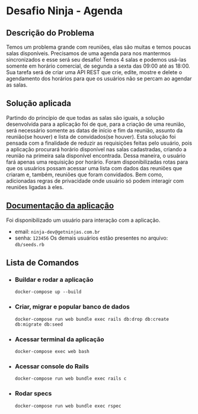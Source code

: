 # Desafio Ninja - Agenda

## Descrição do Problema
Temos um problema grande com reuniões, elas são muitas e temos poucas salas disponíveis.
Precisamos de uma agenda para nos mantermos sincronizados e esse será seu desafio!
Temos 4 salas e podemos usá-las somente em horário comercial, de segunda a sexta das 09:00 até as 18:00.
Sua tarefa será de criar uma API REST que crie, edite, mostre e delete o agendamento dos horários para que os usuários não se percam ao agendar as salas.

## Solução aplicada
Partindo do princípio de que todas as salas são iguais, a solução desenvolvida para a aplicação foi de que, para a criação de uma reunião, será necessário somente as datas de início e fim da reunião, assunto da reunião(se houver) e lista de convidados(se houver).
Esta solução foi pensada com a finalidade de reduzir as requisições feitas pelo usuário, pois a aplicação procurará horário disponível nas salas cadastradas, criando a reunião na primeira sala disponível encontrada.
Dessa maneira, o usuário fará apenas uma requisição por horário.
Foram disponibilizadas rotas para que os usuários possam acessar uma lista com dados das reuniões que criaram e, também, reuniões que foram convidados.
Bem como, adicionadas regras de privacidade onde usuário só podem interagir com reuniões ligadas à eles.

## [Documentação da aplicação](http://localhost:3000/api-docs/index.html)
Foi disponibilizado um usuário para interação com a aplicação.
- email: `ninja-dev@getninjas.com.br`
- senha: `123456`
Os demais usuários estão presentes no arquivo: `db/seeds.rb`

## Lista de Comandos
- ### Buildar e rodar a aplicação
  `docker-compose up --build`
- ### Criar, migrar e popular banco de dados
  `docker-compose run web bundle exec rails db:drop db:create db:migrate db:seed`
- ### Acessar terminal da aplicação
  `docker-compose exec web bash`
- ### Acessar console do Rails
  `docker-compose run web bundle exec rails c`
- ### Rodar specs
  `docker-compose run web bundle exec rspec`
